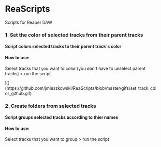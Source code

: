 # ReaScripts
<p>Scripts for Reaper DAW</p>

<h3> 1. Set the color of selected tracks from their parent tracks </h3>
    <h4> Script colors selected tracks to their parent track`s color</h4>
    <h4>How to use:</h4>
      <p>Select tracks that you want to color (you don`t have to unselect parent tracks) > run the script </p>
      ![](https://github.com/jmieszkowski/ReaScripts/blob/master/gifs/set_track_color_github.gif)
        


      
      
      

<h3> 2. Create folders from selected tracks </h3>
    <h4> Script groups selected tracks according to thier names</h4>
    <h4>How to use:</h4>
    <p>Select tracks that you want to group > run the script </p>
     
